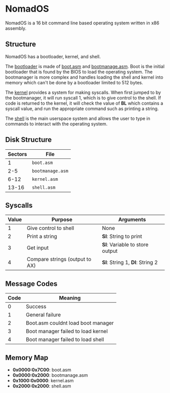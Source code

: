 # NomadOS
NomadOS is a 16 bit command line based operating system written in x86 assembly.

## Structure
NomadOS has a bootloader, kernel, and shell.

The [bootloader](src/boot/) is made of [boot.asm](src/boot/boot.asm) and [bootmanage.asm](src/boot/bootmanage.asm).
Boot is the initial bootloader that is found by the BIOS to load the operating system.
The bootmanager is more complex and handles loading the shell and kernel into memory which can't be done by a bootloader limited to 512 bytes.

The [kernel](src/kernel/kernel.asm) provides a system for making syscalls.
When first jumped to by the bootmanager, it will run syscall 1, which is to give control to the shell.
If code is returned to the kernel, it will check the value of **BL** which contains a syscall value, and run the appropriate command such as printing a string.

The [shell](src/shell/) is the main userspace system and allows the user to type in commands to interact with the operating system.

## Disk Structure
| Sectors | File             |
|---------|------------------|
| 1       | `boot.asm`       |
| 2-5     | `bootmanage.asm` |
| 6-12    | `kernel.asm`     |
| 13-16   | `shell.asm`      |

## Syscalls
| Value | Purpose                        | Arguments                          |
|-------|--------------------------------|------------------------------------|
| 1     | Give control to shell          | None                               |
| 2     | Print a string                 | **SI**: String to print            |
| 3     | Get input                      | **SI**: Variable to store output   |
| 4     | Compare strings (output to AX) | **SI**: String 1, **DI**: String 2 |

## Message Codes
| Code | Meaning                            |
|------|------------------------------------|
| 0    | Success                            |
| 1    | General failure                    |
| 2    | Boot.asm couldnt load boot manager |
| 3    | Boot manager failed to load kernel |
| 4    | Boot manager failed to load shell  |

## Memory Map
- **0x0000:0x7C00**: boot.asm
- **0x0000:0x2000**: bootmanage.asm
- **0x1000:0x0000**: kernel.asm
- **0x2000:0x2000**: shell.asm
